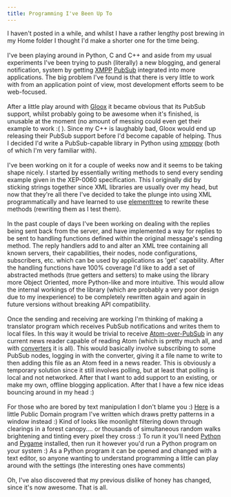 ```yaml
---
title: Programming I've Been Up To
---
```

I haven't posted in a while, and whilst I have a rather lengthy post brewing in my Home folder I thought I'd make a shorter one for the time being.<br /><br />I've been playing around in Python,  C and C++ and aside from my usual experiments I've been trying to push (literally) a new blogging, and general notification, system by getting <a href="http://www.xmpp.org/rfcs/rfc3920.html">XMPP</a> <a href="http://www.xmpp.org/extensions/xep-0060.html">PubSub</a> integrated into more applications. The big problem I've found is that there is very little to work with from an application point of view, most development efforts seem to be web-focused.<br /><br />After a little play around with <a href="http://camaya.net/gloox">Gloox</a> it became obvious that its PubSub support, whilst probably going to be awesome when it's finished, is unusable at the moment (no amount of messing could even get their example to work :( ). Since my C++ is laughably bad, Gloox would end up releasing their PubSub support before I'd become capable of helping. Thus I decided I'd write a PubSub-capable library in Python using <a href="http://xmpppy.sourceforge.net/">xmpppy</a> (both of which I'm very familiar with).<br /><br />I've been working on it for a couple of weeks now and it seems to be taking shape nicely. I started by essentially writing methods to send every sending example given in the XEP-0060 specification. This I originally did by sticking strings together since XML libraries are usually over my head, but now that they're all there I've decided to take the plunge into using XML programmatically and have learned to use <a href="http://effbot.org/zone/element-index.htm">elementtree</a> to rewrite these methods (rewriting them as I test them).<br /><br />In the past couple of days I've been working on dealing with the replies being sent back from the server, and have implemented a way for replies to be sent to handling functions defined within the original message's sending method. The reply handlers add to and alter an XML tree containing all known servers, their capabilities, their nodes, node configurations, subscribers, etc. which can be used by applications as 'get' capability. After the handling functions have 100% coverage I'd like to add a set of abstracted methods (true getters and setters) to make using the library more Object Oriented, more Python-like and more intuitive. This would allow the internal workings of the library (which are probably a very poor design due to my inexperience) to be completely rewritten again and again in future versions without breaking API compatibility.<br /><br />Once the sending and receiving are working I'm thinking of making a translator program which receives PubSub notifications and writes them to local files. In this way it would be trivial to receive <a href="http://www.xmpp.org/internet-drafts/draft-saintandre-atompub-notify-07.html">Atom-over-PubSub</a> in any current news reader capable of reading Atom (which is pretty much all, and with <a href="http://www.google.com/search?ie=UTF-8&amp;oe=UTF-8&amp;q=rss+atom+convert">converters</a> it is all). This would basically involve subscribing to some PubSub nodes, logging in with the converter, giving it a file name to write to then adding this file as an Atom feed in a news reader. This is obviously a temporary solution since it still involves polling, but at least that polling is local and not networked. After that I want to add support to an existing, or make my own, offline blogging application. After that I have a few nice ideas bouncing around in my head :)<br /><br />For those who are bored by text manipulation I don't blame you :) <a href="/git/python-random-walks/branches/master/MoonlightForest.py">Here</a> is a little Public Domain program I've written which draws pretty patterns in a window instead :) Kind of looks like moonlight filtering down through clearings in a forest canopy.... or thousands of simultaneous random walks brightening and tinting every pixel they cross :) To run it you'll need <a href="http://python.org/">Python</a> and <a href="http://www.pygame.org/news.html">Pygame</a> installed, then run it however you'd run a Python program on your system :) As a Python program it can be opened and changed with a text editor, so anyone wanting to understand programming a little can play around with the settings (the interesting ones have comments)<br /><br />Oh, I've also discovered that my previous dislike of honey has changed, since it's now awesome. That is all.
